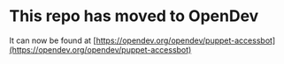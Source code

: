 # This repo has moved to OpenDev

It can now be found at [https://opendev.org/opendev/puppet-accessbot](https://opendev.org/opendev/puppet-accessbot)
